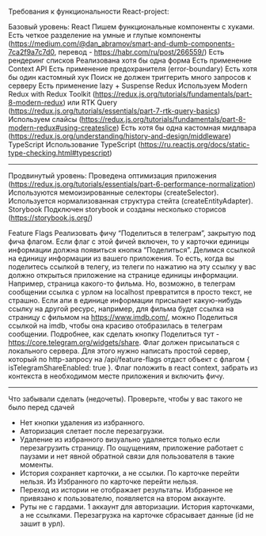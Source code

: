 Требования к функциональности React-project:

Базовый уровень:
React
Пишем функциональные компоненты c хуками.
Есть четкое разделение на умные и глупые компоненты (https://medium.com/@dan_abramov/smart-and-dumb-components-7ca2f9a7c7d0, перевод - https://habr.com/ru/post/266559/)
Есть рендеринг списков
Реализована хотя бы одна форма
Есть применение Context API
Есть применение предохранителя (error-boundary)
Есть хотя бы один кастомный хук
Поиск не должен триггерить много запросов к серверу
Есть применение lazy + Suspense
Redux
Используем Modern Redux with Redux Toolkit (https://redux.js.org/tutorials/fundamentals/part-8-modern-redux) или RTK Query (https://redux.js.org/tutorials/essentials/part-7-rtk-query-basics)
Используем слайсы (https://redux.js.org/tutorials/fundamentals/part-8-modern-redux#using-createslice)
Есть хотя бы одна кастомная мидлвара (https://redux.js.org/understanding/history-and-design/middleware)
TypeScript
Использование TypeScript (https://ru.reactjs.org/docs/static-type-checking.html#typescript)
_______________________________________________________________________________________________________________________

Продвинутый уровень:
Проведена оптимизация приложения (https://redux.js.org/tutorials/essentials/part-6-performance-normalization)
Используются мемоизированные селекторы (createSelector).
Используется нормализованная структура стейта (createEntityAdapter).
Storybook
Подключен storybook и созданы несколько сторисов (https://storybook.js.org/)

Feature Flags
Реализовать фичу “Поделиться в телеграм”, закрытую под фича флагом.
Если флаг с этой фичей включен, то у карточки единицы информации должна появиться кнопка “Поделиться”. Делимся ссылкой на единицу информации из вашего приложения. То есть, когда вы поделитесь ссылкой в телегу, из телеги по нажатию на эту ссылку у вас должно открыться приложение на странице единицы информации. Например, страница какого-то фильма. Но, возможно, в телеграм сообщении ссылка с урлом на localhost превратится в просто текст, не страшно. Если апи в единице информации присылает какую-нибудь ссылку на другой ресурс, например, для фильма будет ссылка на страницу с фильмом на https://www.imdb.com/, можно Поделиться ссылкой на imdb, чтобы она красиво отобразилась в телеграм сообщении. Подробнее, как сделать кнопку Поделиться тут - https://core.telegram.org/widgets/share.
Флаг должен присылаться с локального сервера. Для этого нужно написать простой сервер, который по http-запросу на /api/feature-flags отдаст объект с флагом { isTelegramShareEnabled: true }.
Флаг положить в react context, забрать из контекста в необходимом месте приложения и включить фичу.
_______________________________________________________________________________________________________________________

Что забывали сделать (недочеты). Проверьте, чтобы у вас такого не было перед сдачей
* Нет кнопки удаления из избранного.
* Авторизация слетает после перезагрузки.
* Удаление из избранного визуально удаляется только если перезагрузить страницу. По ощущениям, приложение работает с паузами и нет явной обратной связи для пользователя в такие моменты.
* История сохраняет карточки, а не ссылки. По карточке перейти нельзя. Из Избранного по карточке перейти нельзя.
* Переход из истории не отображает результаты. Избранное не привязано к пользователю, появляется на втором аккаунте.
* Руты не с гардами. 1 аккаунт для авторизации. История карточками, а не ссылками. Перезагрузка на карточке сбрасывает данные (id не зашит в урл).